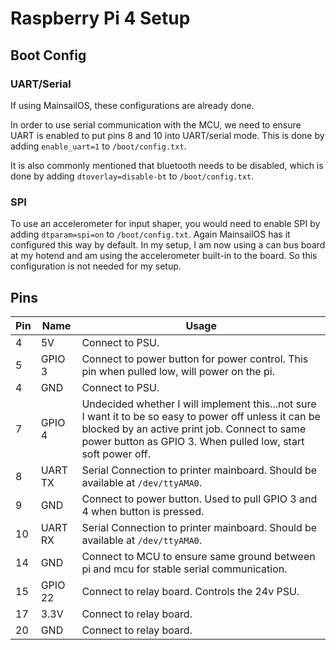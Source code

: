 # Raspberry Pi 4 Setup

## Boot Config

### UART/Serial

If using MainsailOS, these configurations are already done.

In order to use serial communication with the MCU, we need to ensure UART is enabled to put
pins 8 and 10 into UART/serial mode. This is done by adding `enable_uart=1` to `/boot/config.txt`.

It is also commonly mentioned that bluetooth needs to be disabled, which is done by adding
`dtoverlay=disable-bt` to `/boot/config.txt`.

### SPI

To use an accelerometer for input shaper, you would need to enable SPI by adding `dtparam=spi=on`
to `/boot/config.txt`. Again MainsailOS has it configured this way by default. In my setup, I am
now using a can bus board at my hotend and am using the accelerometer built-in to the board. So
this configuration is not needed for my setup.

## Pins

| Pin | Name    | Usage |
| --- | ------- | ----- |
|   4 | 5V      | Connect to PSU. |
|   5 | GPIO 3  | Connect to power button for power control. This pin when pulled low, will power on the pi. |
|   4 | GND     | Connect to PSU. |
|   7 | GPIO 4  | Undecided whether I will implement this...not sure I want it to be so easy to power off unless it can be blocked by an active print job. Connect to same power button as GPIO 3. When pulled low, start soft power off. |
|   8 | UART TX | Serial Connection to printer mainboard. Should be available at `/dev/ttyAMA0`. |
|   9 | GND     | Connect to power button. Used to pull GPIO 3 and 4 when button is pressed. |
|  10 | UART RX | Serial Connection to printer mainboard. Should be available at `/dev/ttyAMA0`. |
|  14 | GND     | Connect to MCU to ensure same ground between pi and mcu for stable serial communication. |
|  15 | GPIO 22 | Connect to relay board. Controls the 24v PSU. |
|  17 | 3.3V    | Connect to relay board. |
|  20 | GND     | Connect to relay board. |
